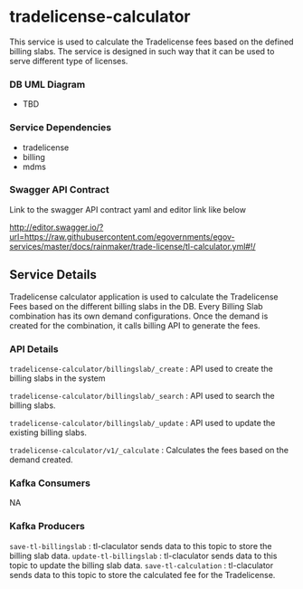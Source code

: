 # tradelicense-calculator

This service is used to calculate the Tradelicense fees based on the defined billing slabs. The service is designed in such way that it can be used to serve different type of licenses. 

### DB UML Diagram

- TBD

### Service Dependencies

- tradelicense
- billing
- mdms

### Swagger API Contract

Link to the swagger API contract yaml and editor link like below

http://editor.swagger.io/?url=https://raw.githubusercontent.com/egovernments/egov-services/master/docs/rainmaker/trade-license/tl-calculator.yml#!/


## Service Details

Tradelicense calculator application is used to calculate the Tradelicense Fees based on the different billing slabs in the DB. Every Billing Slab combination has its own demand configurations.
Once the demand is created for the combination, it calls billing API to generate the fees.

### API Details

`tradelicense-calculator/billingslab/_create` : API used to create the billing slabs in the system

`tradelicense-calculator/billingslab/_search` : API used to search the billing slabs.

`tradelicense-calculator/billingslab/_update` : API used to update the existing billing slabs.

`tradelicense-calculator/v1/_calculate` : Calculates the fees based on the demand created.


### Kafka Consumers

NA

### Kafka Producers

`save-tl-billingslab` : tl-claculator sends data to this topic to store the billing slab data.
`update-tl-billingslab` : tl-claculator sends data to this topic to update the billing slab data.
`save-tl-calculation` : tl-claculator sends data to this topic to store the calculated fee for the Tradelicense.